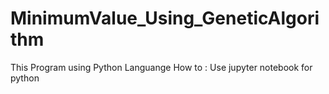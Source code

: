 # MinimumValue_Using_GeneticAlgorithm

This Program using Python Languange
How to :
  Use jupyter notebook for python
